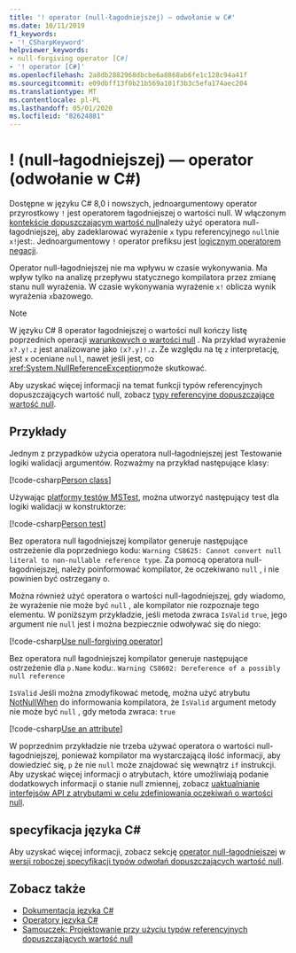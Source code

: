 ```yaml
---
title: '! operator (null-łagodniejszej) — odwołanie w C#'
ms.date: 10/11/2019
f1_keywords:
- '!_CSharpKeyword'
helpviewer_keywords:
- null-forgiving operator [C#]
- '! operator [C#]'
ms.openlocfilehash: 2a8db2882968dbcbe6a8868ab6fe1c128c94a41f
ms.sourcegitcommit: e09dbff13f0b21b569a101f3b3c5efa174aec204
ms.translationtype: MT
ms.contentlocale: pl-PL
ms.lasthandoff: 05/01/2020
ms.locfileid: "82624881"
---
```

# <a name="-null-forgiving-operator-c-reference"></a>! (null-łagodniejszej) — operator (odwołanie w C#)

Dostępne w języku C# 8,0 i nowszych, jednoargumentowy operator przyrostkowy `!` jest operatorem łagodniejszej o wartości null. W włączonym [kontekście dopuszczającym wartość null](../../nullable-references.md#nullable-annotation-context)należy użyć operatora null-łagodniejszej, aby zadeklarować wyrażenie `x` typu referencyjnego `null`nie `x!`jest:. Jednoargumentowy `!` operator prefiksu jest [logicznym operatorem negacji](boolean-logical-operators.md#logical-negation-operator-).

Operator null-łagodniejszej nie ma wpływu w czasie wykonywania. Ma wpływ tylko na analizę przepływu statycznego kompilatora przez zmianę stanu null wyrażenia. W czasie wykonywania wyrażenie `x!` oblicza wynik wyrażenia `x`bazowego.

> [!NOTE]
> W języku C# 8 operator łagodniejszej o wartości null kończy listę poprzednich operacji [warunkowych o wartości null](member-access-operators.md#null-conditional-operators--and-) . Na przykład wyrażenie `x?.y!.z` jest analizowane jako `(x?.y)!.z`. Ze względu na tę `z` interpretację, jest `x` oceniane `null`, nawet jeśli jest, co <xref:System.NullReferenceException>może skutkować.

Aby uzyskać więcej informacji na temat funkcji typów referencyjnych dopuszczających wartość null, zobacz [typy referencyjne dopuszczające wartość null](../builtin-types/nullable-reference-types.md).

## <a name="examples"></a>Przykłady

Jednym z przypadków użycia operatora null-łagodniejszej jest Testowanie logiki walidacji argumentów. Rozważmy na przykład następujące klasy:

[!code-csharp[Person class](snippets/NullForgivingOperator.cs#PersonClass)]

Używając [platformy testów MSTest](../../../core/testing/unit-testing-with-mstest.md), można utworzyć następujący test dla logiki walidacji w konstruktorze:

[!code-csharp[Person test](snippets/NullForgivingOperator.cs#TestPerson)]

Bez operatora null łagodniejszej kompilator generuje następujące ostrzeżenie dla poprzedniego kodu: `Warning CS8625: Cannot convert null literal to non-nullable reference type`. Za pomocą operatora null-łagodniejszej, należy poinformować kompilator, że oczekiwano `null` , i nie powinien być ostrzegany o.

Można również użyć operatora o wartości null-łagodniejszej, gdy wiadomo, że wyrażenie nie może być `null` , ale kompilator nie rozpoznaje tego elementu. W poniższym przykładzie, jeśli metoda zwraca `IsValid` `true`, jego argument nie `null` jest i można bezpiecznie odwoływać się do niego:

[!code-csharp[Use null-forgiving operator](snippets/NullForgivingOperator.cs#UseNullForgiving)]

Bez operatora null łagodniejszej kompilator generuje następujące ostrzeżenie dla `p.Name` kodu:. `Warning CS8602: Dereference of a possibly null reference`

`IsValid` Jeśli można zmodyfikować metodę, można użyć atrybutu [NotNullWhen](xref:System.Diagnostics.CodeAnalysis.NotNullWhenAttribute) do informowania kompilatora, że `IsValid` argument metody nie może być `null` , gdy metoda zwraca: `true`

[!code-csharp[Use an attribute](snippets/NullForgivingOperator.cs#UseAttribute)]

W poprzednim przykładzie nie trzeba używać operatora o wartości null-łagodniejszej, ponieważ kompilator ma wystarczającą ilość informacji, aby dowiedzieć się, `p` że nie `null` może znajdować się wewnątrz `if` instrukcji. Aby uzyskać więcej informacji o atrybutach, które umożliwiają podanie dodatkowych informacji o stanie null zmiennej, zobacz [uaktualnianie interfejsów API z atrybutami w celu zdefiniowania oczekiwań o wartości null](../attributes/nullable-analysis.md).

## <a name="c-language-specification"></a>specyfikacja języka C#

Aby uzyskać więcej informacji, zobacz sekcję [operator null-łagodniejszej](~/_csharplang/proposals/csharp-8.0/nullable-reference-types-specification.md#the-null-forgiving-operator) w [wersji roboczej specyfikacji typów odwołań dopuszczających wartość null](~/_csharplang/proposals/csharp-8.0/nullable-reference-types-specification.md).

## <a name="see-also"></a>Zobacz także

- [Dokumentacja języka C#](../index.md)
- [Operatory języka C#](index.md)
- [Samouczek: Projektowanie przy użyciu typów referencyjnych dopuszczających wartość null](../../tutorials/nullable-reference-types.md)
